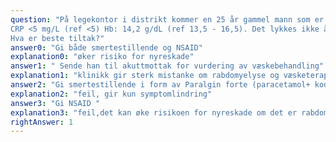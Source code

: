 ```yaml
---
question: "På legekontor i distrikt kommer en 25 år gammel mann som er tidligere utrent. Han har sammen med en kamerat deltatt på intensiv styrketrening dagen før. Han har svært stiv, øm, smertefull og oppsvulmet muskulatur i overarmer og lår. I tillegg bemerker han at urinen er mørkere enn vanlig.
CRP <5 mg/L (ref <5) Hb: 14,2 g/dL (ref 13,5 - 16,5). Det lykkes ikke å få tatt urinprøve.
Hva er beste tiltak?"
answer0: "Gi både smertestillende og NSAID"
explanation0: "øker risiko for nyreskade"
answer1: " Sende han til akuttmottak for vurdering av væskebehandling"
explanation1: "klinikk gir sterk mistanke om rabdomyelyse og væsketerapi må vurderes ."
answer2: "Gi smertestillende i form av Paralgin forte (paracetamol+ kodein)"
explanation2: "feil, gir kun symptomlindring"
answer3: "Gi NSAID "
explanation3: "feil,det kan øke risikoen for nyreskade om det er rabdomyelyse"
rightAnswer: 1
---
```



